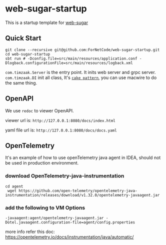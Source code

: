 # web-sugar-startup
This is a startup template for [web-sugar](https://github.com/ForNetCode/web-sugar)
## Quick Start
```shell
git clone --recursive git@github.com:ForNetCode/web-sugar-startup.git
cd web-sugar-startup
sbt run # -Dconfig.file=src/main/resources/application.conf -Dlogback.configurationFile=src/main/resources/logback.xml
```



`com.timzaak.Server` is the entry point. It inits web server and grpc server.
`com.timzaak.DI` init all class, It's [`cake pattern`](https://www.baeldung.com/scala/cake-pattern), you can use macwire
to do the same thing.

## OpenAPI
We use `redoc` to viewer OpenAPI. 

viewer url is: `http://127.0.0.1:8080/docs/index.html`

yaml file url is: `http://127.0.0.1:8080/docs/docs.yaml` 


## OpenTelemetry
It's an example of how to use openTelemetry java agent in IDEA, should not be used in production environment.
### download OpenTelemetry-java-instrumentation
```shell
cd agent
 wget https://github.com/open-telemetry/opentelemetry-java-instrumentation/releases/download/v1.32.0/opentelemetry-javaagent.jar
```
### add the following to VM Options
```shell
-javaagent:agent/opentelemetry-javaagent.jar -Dotel.javaagent.configuration-file=agent/config.properties
```
more info refer this doc: https://opentelemetry.io/docs/instrumentation/java/automatic/


